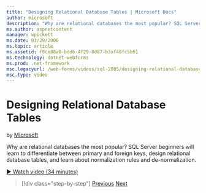 ```yaml
---
title: "Designing Relational Database Tables | Microsoft Docs"
author: microsoft
description: "Why are relational databases the most popular? SQL Server beginners will learn to differentiate between primary and foreign keys, design relational database..."
ms.author: aspnetcontent
manager: wpickett
ms.date: 03/29/2006
ms.topic: article
ms.assetid: f8ce88a0-bddb-4f29-8d87-b3af40fc5b61
ms.technology: dotnet-webforms
ms.prod: .net-framework
msc.legacyurl: /web-forms/videos/sql-2005/designing-relational-database-tables
msc.type: video
---
```

Designing Relational Database Tables
====================
by [Microsoft](https://github.com/microsoft)

Why are relational databases the most popular? SQL Server beginners will learn to differentiate between primary and foreign keys, design relational database tables, and learn about normalization rules and de-normalization.

[&#9654; Watch video (34 minutes)](https://channel9.msdn.com/Blogs/ASP-NET-Site-Videos/designing-relational-database-tables)

>[!div class="step-by-step"]
[Previous](more-about-column-data-types-and-other-properties.md)
[Next](manipulating-database-data.md)